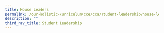 ```yaml
---
title: House Leaders
permalink: /our-holistic-curriculum/cce/cca/student-leadership/house-leaders/
description: ""
third_nav_title: Student Leadership
---
```


